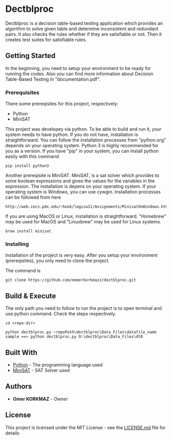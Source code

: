 # Dectblproc

Dectblproc is a decision table-based testing application which provides an algorithm to solve given table and determine inconsistent and redundant pairs. It also checks the rules whether if they are satisfiable or not. Then it creates test suites for satisfiable rules. 

## Getting Started

In the beginning, you need to setup your environment to be ready for running the codes. Also you can find more information about Decision Table-Based Testing in "documentation.pdf".


### Prerequisites

There some prereqisites for this project, respectively:
- Python
- MiniSAT

This project was developey via python. To be able to build and run it, your system needs to have python. If you do not have, installation is straightforward. You can follow the installation processes from "python.org" depends on your operating system.
Python 3 is highly recommended for you as a version.
If you have "pip" in your system, you can install python easily with this command

```
pip install python3
```

Another prereqisite is MiniSAT. MiniSAT, is a sat solver which provides to solve boolean expressions and gives the values for the variables in the expression. The installation is depens on your operating system.
If your operating system is Windows, you can use cywgin. Installation processes can be followed from here

```
http://web.cecs.pdx.edu/~hook/logicw11/Assignments/MinisatOnWindows.html
```

If you are using MacOS or Linux, installation is straightforward.
"Homebrew" may be used for MacOS and "Linuxbrew" may be used for Linux systems.

```
brew install minisat
```

### Installing

Installation of the project is very easy. After you setup your environment (prereqisites), you only need to clone the project. 

The command is

```
git clone https://github.com/omeerkorkmazz/dectblproc.git
```


## Build & Execute

The only path you need to follow to run the project is to open terminal and use python command.
Check the steps respectively.

```
cd <repo-dir>
```

```
python dectblproc.py ~repoPath\dectblproc\Data_Files\datafile_name
sample ==> python dectblproc.py O:\dectblproc\Data_Files\dt0
```

## Built With

* [Python](http://python.org) - The programming language used
* [MiniSAT](https://minisat.se/) - SAT Solver used


## Authors

* **Omer KORKMAZ** - *Owner*


## License

This project is licensed under the MIT License - see the [LICENSE.md](LICENSE.md) file for details

